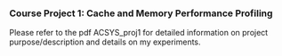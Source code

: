 ### Course Project 1: Cache and Memory Performance Profiling

Please refer to the pdf ACSYS_proj1 for detailed information on project purpose/description and details on my experiments.
